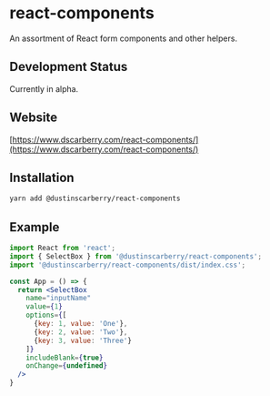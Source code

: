 # react-components
An assortment of React form components and other helpers.

## Development Status
Currently in alpha.

## Website
[https://www.dscarberry.com/react-components/](https://www.dscarberry.com/react-components/)

## Installation
```bash
yarn add @dustinscarberry/react-components
```

## Example
```jsx static
import React from 'react';
import { SelectBox } from '@dustinscarberry/react-components';
import '@dustinscarberry/react-components/dist/index.css';

const App = () => {
  return <SelectBox
    name="inputName"
    value={1}
    options={[
      {key: 1, value: 'One'},
      {key: 2, value: 'Two'},
      {key: 3, value: 'Three'}
    ]}
    includeBlank={true}
    onChange={undefined}
  />
}
```